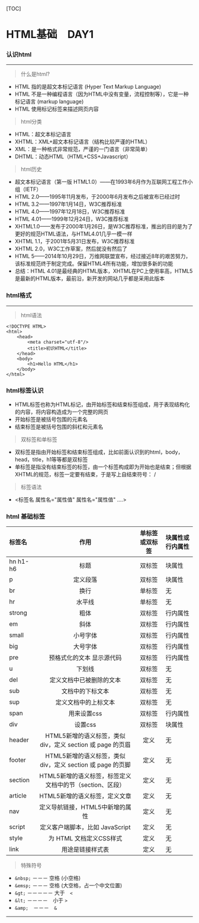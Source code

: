 [TOC]
# HTML基础　DAY1 #
### 认识html ###
----------------
>什么是html?

- HTML 指的是超文本标记语言 (Hyper Text Markup Language)
- HTML 不是一种编程语言（因为HTML中没有变量，流程控制等），它是一种标记语言 (markup language)
- HTML 使用标记标签来描述网页内容

>html分类

- HTML：超文本标记语言
- XHTML：XML+超文本标记语言（结构比较严谨的HTML）
- XML：是一种格式非常规范，严谨的一门语言（非常简单）
- DHTML：动态HTML（HTML+CSS+Javascript）

>html历史

- 超文本标记语言（第一版 HTML1.0）——在1993年6月作为互联网工程工作小组（IETF）
- HTML 2.0——1995年11月发布，于2000年6月发布之后被宣布已经过时
- HTML 3.2——1997年1月14日，W3C推荐标准
- HTML 4.0——1997年12月18日，W3C推荐标准
- HTML 4.01——1999年12月24日，W3C推荐标准
- XHTML1.0——发布于2000年1月26日，是W3C推荐标准，推出的目的是为了更好的规范HTML语法，与HTML4.01几乎一模一样
- XHTML 1.1，于2001年5月31日发布，W3C推荐标准
- XHTML 2.0，W3C工作草案，然后就没有然后了
- HTML 5——2014年10月29日，万维网联盟宣布，经过接近8年的艰苦努力，该标准规范终于制定完成。保留HTML4所有功能，增加很多新的功能
- 总结：HTML 4.01是最经典的HTML版本，XHTML在PC上使用率高，HTML5是最新的HTML版本，最前沿，新开发的网站几乎都是采用此版本
### html格式 ###
---------------
>html语法

```
<!DOCTYPE HTML>
<html>
	<head>
		<meta charset="utf-8"/>
		<title>初识HTML</title>
	</head>
	<body>
		<h1>Hello HTML</h1>
	</body>
</html>
```

### html标签认识 ###

- HTML标签也称为HTML标记，由开始标签和结束标签组成，用于表现结构化的内容，将内容构造成为一个完整的网页
- 开始标签是被括号包围的元素名
- 结束标签是被括号包围的斜杠和元素名

>双标签和单标签

- 双标签是指由开始标签和结束标签组成，比如前面认识到的html，body，head，title，h1等等都是双标签
- 单标签是指没有结束标签的标签，由一个标签构成即为开始也是结束；但根据XHTML的规范，标签一定要有结束，于是写上自结束符号： /

>标签语法

- <标签名 属性名="属性值" 属性名="属性值" ....>

### html 基础标签 ###

 标签名    | 作用                | 单标签或双标签 | 块属性或行内属性
:--------- | :------------------:  | :-------------:| :-------------
 hn h1-h6 | 标题                | 双标签        | 块属性
 p        | 定义段落             | 双标签        | 块属性
 br       | 换行                 | 单标签        |无
 hr       | 水平线               | 单标签        |无
 strong   | 粗体                 | 双标签        | 行内属性
 em       | 斜体                 | 双标签        | 行内属性
 small    | 小号字体             | 双标签        | 行内属性
 big      | 大号字体             | 双标签        | 行内属性
 pre      | 预格式化的文本 显示源代码 | 双标签     | 行内属性
 u        | 下划线                 | 双标签      | 无
 del      | 定义文档中已被删除的文本 | 双标签      | 无
 sub      | 文档中的下标文本        | 双标签      | 无
 sup      | 定义文档中的上标文本     | 双标签     | 无
 span     | 用来设置css            | 双标签      | 行内属性
 div      | 设置css               | 双标签       | 块属性
 header   | HTML5新增的语义标签，类似div，定义 section 或 page 的页眉 | 定义 | 无
 footer   | HTML5新增的语义标签，类似div，定义 section 或 page 的页脚 | 定义 | 无
 section  | HTML5新增的语义标签，标签定义文档中的节（section、区段） | 定义 | 无
 article  | HTML5新增的语义标签，定义文章 | 定义 | 无
 nav      | 定义导航链接，HTML5中新增的属性 | 定义 | 无
 script   | 定义客户端脚本，比如 JavaScript | 定义 | 无
 style    | 为 HTML 文档定义CSS样式 | 定义 | 无
  link    | 用途是链接样式表 | 定义 | 无
 
>特殊符号

 - `&nbsp;` －－－ 空格 (小空格)
 - `&emsp;` －－－ 空格 (大空格，占一个中文位置) 
 - `&gt;`	－－－－－ 大于　`<`
 - `&lt;` －－－－　小于 `>`
 - `&amp;`　－－－　`&`



------------------------------